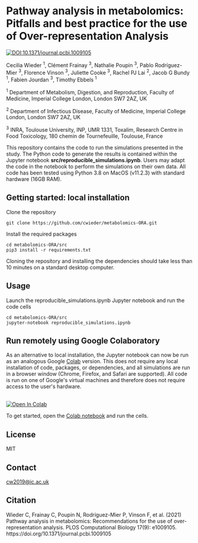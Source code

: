 # Pathway analysis in metabolomics: Pitfalls and best practice for the use of Over-representation Analysis

[![DOI:10.1371/journal.pcbi.1009105](http://img.shields.io/badge/DOI-10.1371/journal.pcbi.1009105-B31B1B.svg)](https://doi.org/10.1371/journal.pcbi.1009105)

Cecilia Wieder <sup>1</sup>, Clément Frainay <sup>3</sup>, Nathalie Poupin <sup>3</sup>, Pablo Rodríguez-Mier <sup>3</sup>,
Florence Vinson <sup>3</sup>, Juliette Cooke <sup>3</sup>, Rachel PJ Lai <sup>2</sup>, Jacob G Bundy <sup>1</sup>, Fabien Jourdan <sup>3</sup>, Timothy Ebbels <sup>1</sup>

<sup>1</sup> Department of Metabolism, Digestion, and Reproduction, Faculty of Medicine, Imperial College London, London SW7 2AZ, UK

<sup>2</sup> Department of Infectious Disease, Faculty of Medicine, Imperial College London, London SW7 2AZ, UK

<sup>3</sup> INRA, Toulouse University, INP, UMR 1331, Toxalim, Research Centre in Food Toxicology, 180 chemin de Tournefeuille, Toulouse, France


This repository contains the code to run the simulations presented in the study. The Python code to generate the results 
is contained within the Jupyter notebook **src/reproducible_simulations.ipynb**. Users may adapt the code in the notebook to perform the simulations on their own data. 
All code has been tested using Python 3.8 on MacOS (v11.2.3) with standard hardware (16GB RAM). 

<h2>Getting started: local installation</h2>
Clone the repository

```
git clone https://github.com/cwieder/metabolomics-ORA.git
```

Install the required packages

```
cd metabolomics-ORA/src
pip3 install -r requirements.txt
```
Cloning the repository and installing the dependencies should take less than 10 minutes on a standard desktop computer. 
<h2>Usage</h2>
Launch the reproducible_simulations.ipynb Jupyter notebook and run the code cells

```
cd metabolomics-ORA/src
jupyter-notebook reproducible_simulations.ipynb
```
<h2>Run remotely using Google Colaboratory</h2>
As an alternative to local installation, the Jupyter notebook can now be run 
as an analogous Google <a href="https://research.google.com/colaboratory/faq.html">Colab</a> version. This does not require any local installation of code, packages, or dependencies, and all
simulations are run in a browser window (Chrome, Firefox, and Safari are supported). All code is run on one of Google's virtual machines and 
therefore does not require access to the user's hardware. </br></br>

[![Open In Colab](https://colab.research.google.com/assets/colab-badge.svg)](https://colab.research.google.com/drive/1Ga_PasVyIXOQYwrlYZGEU9iNjqFnOrRh)

To get started, open the <a href="https://colab.research.google.com/drive/1Ga_PasVyIXOQYwrlYZGEU9iNjqFnOrRh">Colab notebook</a> 
and run the cells.

<h2>License</h2>
MIT

<h2>Contact</h2>
<a href="mailto:cw2019@ic.ac.uk">cw2019@ic.ac.uk</a>

<h2>Citation</h2>
Wieder C, Frainay C, Poupin N, Rodríguez-Mier P, Vinson F, et al. (2021) Pathway analysis in metabolomics: Recommendations for the use of over-representation analysis. PLOS Computational Biology 17(9): e1009105. https://doi.org/10.1371/journal.pcbi.1009105